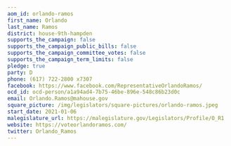 ```yaml
---
aom_id: orlando-ramos
first_name: Orlando
last_name: Ramos
district: house-9th-hampden
supports_the_campaign: false
supports_the_campaign_public_bills: false
supports_the_campaign_committee_votes: false
supports_the_campaign_term_limits: false
pledge: true
party: D
phone: (617) 722-2800 x7307
facebook: https://www.facebook.com/RepresentativeOrlandoRamos/
ocd_id: ocd-person/a1a94ad4-7b75-46be-896e-548c86b23d0c
email: Orlando.Ramos@mahouse.gov
square_picture: /img/legislators/square-pictures/orlando-ramos.jpeg
start_date: 2021-01-06
malegislature_url: https://malegislature.gov/Legislators/Profile/O_R1
website: https://voteorlandoramos.com/
twitter: Orlando_Ramos
---
```

